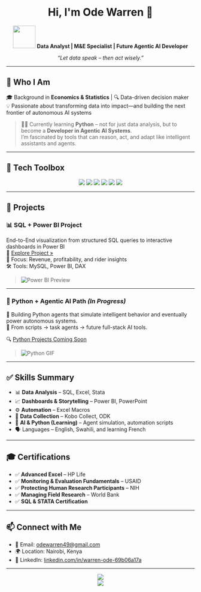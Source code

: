 <h1 align="center">Hi, I'm Ode Warren 👋</h1>

<p align="center">
  <img src="https://media.giphy.com/media/du3J3cXyzhj75IOgvA/giphy.gif" width="60"/>  
  <b>Data Analyst | M&E Specialist | Future Agentic AI Developer</b>
</p>

<p align="center">
  <i>“Let data speak – then act wisely.”</i>
</p>

---

## 🚀 Who I Am

🎓 Background in **Economics & Statistics** | 🔍 Data-driven decision maker  
💡 Passionate about transforming data into impact—and building the next frontier of autonomous AI systems

> 👨‍💻 Currently learning **Python** – not for just data analysis, but to become a **Developer in Agentic AI Systems**.  
> I’m fascinated by tools that can reason, act, and adapt like intelligent assistants and agents.

---

## 🧰 Tech Toolbox

<p align="center">
  <img src="https://img.shields.io/badge/SQL-MySQL-informational?style=flat&logo=mysql&logoColor=white&color=orange"/>
  <img src="https://img.shields.io/badge/Excel-Macros_&_Analysis-informational?style=flat&logo=microsoft-excel&logoColor=white&color=green"/>
  <img src="https://img.shields.io/badge/Power%20BI-Dashboards-informational?style=flat&logo=powerbi&logoColor=white&color=yellow"/>
  <img src="https://img.shields.io/badge/Stata-Statistics-informational?style=flat&color=blue"/>
  <img src="https://img.shields.io/badge/Python-Agentic_AI_Learner-informational?style=flat&logo=python&logoColor=white&color=blue"/>
  <img src="https://img.shields.io/badge/Kobo--ODK-Mobile_Data_Collection-informational?style=flat&color=purple"/>
</p>

---

## 📌 Projects

### 📊 SQL + Power BI Project  
End-to-End visualization from structured SQL queries to interactive dashboards in Power BI  
🔗 [Explore Project »](https://github.com/Odewar/SQL-POWER-BI.git)  
📌 Focus: Revenue, profitability, and rider insights  
🛠 Tools: MySQL, Power BI, DAX

> ![Power BI Preview](https://media.giphy.com/media/QBd2kLB5qDmysEXre9/giphy.gif)

---

### 🤖 Python + Agentic AI Path *(In Progress)*  
🧠 Building Python agents that simulate intelligent behavior and eventually power autonomous systems.  
🚀 From scripts → task agents → future full-stack AI tools.

🔍 [Python Projects Coming Soon](https://github.com/Odewar/Python-Agentic-AI)

> ![Python GIF](https://media.giphy.com/media/qgQUggAC3Pfv687qPC/giphy.gif)

---

## ✅ Skills Summary

- 📊 **Data Analysis** – SQL, Excel, Stata  
- 📈 **Dashboards & Storytelling** – Power BI, PowerPoint  
- ⚙️ **Automation** – Excel Macros  
- 📱 **Data Collection** – Kobo Collect, ODK  
- 🤖 **AI & Python (Learning)** – Agent simulation, automation scripts  
- 🗣 Languages – English, Swahili, and learning French

---

## 🎓 Certifications

- ✅ **Advanced Excel** – HP Life  
- ✅ **Monitoring & Evaluation Fundamentals** – USAID  
- ✅ **Protecting Human Research Participants** – NIH  
- ✅ **Managing Field Research** – World Bank  
- ✅ **SQL & STATA Certification**

---

## 📫 Connect with Me

- 📧 Email: [odewarren49@gmail.com](mailto:odewarren49@gmail.com)  
- 🌍 Location: Nairobi, Kenya  
- 🔗 LinkedIn: [linkedin.com/in/warren-ode-69b06a17a](https://www.linkedin.com/in/warren-ode-69b06a17a)

---

<p align="center">
  <img src="https://github-readme-stats.vercel.app/api?username=Odewar&show_icons=true&theme=dracula" />
  <br/>
  <img src="https://github-readme-stats.vercel.app/api/top-langs/?username=Odewar&layout=compact&theme=dracula" />
</p>
